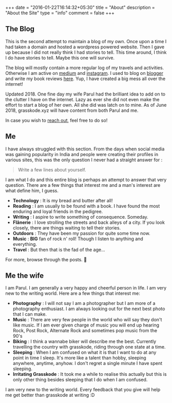 +++
date = "2016-01-22T16:14:32+05:30"
title = "About"
description = "About the Site"
type = "info"
comment = false
+++

## The Blog

This is the second attempt to maintain a blog of my own. Once upon a time I had taken a domain and hosted a wordpress powered website. Then I gave up because I did not really think I had stories to tell. This time around, I think I do have stories to tell. Maybe this one will survive.

The blog will mostly contain a more regular log of my travels and activities. Otherwise I am active on [medium](http://medium.com/@grasskode) and [instagram](https://www.instagram.com/grasskode/). I used to blog on [blogger](http://fleetingnonsense.blogspot.in/) and write my book reviews [here](http://bookedvorm.blogspot.in/). Yup, I have created a big mess all over the internet!

Updated 2018.
One fine day my wife Parul had the brilliant idea to add on to the clutter I have on the internet. Lazy as ever she did not even make the effort to start a blog of her own. All she did was latch on to mine. As of June 2018, grasskode.xyz will have content from both Parul and me.

In case you wish to [reach out](mailto:gupta.karan.11@gmail.com), feel free to do so!

## Me

I have always struggled with this section. From the days when social media was gaining popularity in India and people were creating their profiles in various sites, this was the only question I never had a straight answer for :

> Write a few lines about yourself.

I am what I do and this entire blog is perhaps an attempt to answer that very question. There are a few things that interest me and a man's interest are what define him, I guess.

- **Technology** : It is my bread and butter after all!
- **Reading**    : I am usually to be found with a book. I have found the most enduring and loyal friends in the pedigree.
- **Writing**    : I aspire to write something of consequence. Someday.
- **Flânerie**   : I love strolling the streets and back alleys of a city. If you look closely, there are things waiting to tell their stories.
- **Outdoors**   : They have been my passion for quite some time now.
- **Music**      : **BIG** fan of rock n' roll! Though I listen to anything and everything.
- **Travel**     : But then that is the fad of the age...

For more, browse through the posts. 🍻

## Me the wife

I am Parul. I am generally a very happy and cheerful person in life. I am very new to the writing world. Here are a few things that interest me:

- **Photography** : I will not say I am a photographer but I am more of a photography enthusiast. I am always looking out for the next best photo that I can make.
- **Music** : There are very few people in the world who will say they don't like music. If I am ever given charge of music you will end up hearing Rock, Post Rock, Alternate Rock and sometimes pop music from the 90's
- **Biking** : I think a wannabe biker will describe me the best. Currently travelling the country with grasskode, riding through one state at a time.
- **Sleeping** : When I am confused on what it is that I want to do at any point in time I sleep. It's more like a talent than hobby, sleeping anywhere, anytime, anyhow. I don't regret a single minute I have spent sleeping.
- **Irritating Grasskode** : It took me a while to realise this actually but this is only other thing besides sleeping that I do when I am confused.

I am very new to the writing world. Every feedback that you give will help me get better than grasskode at writing :D
